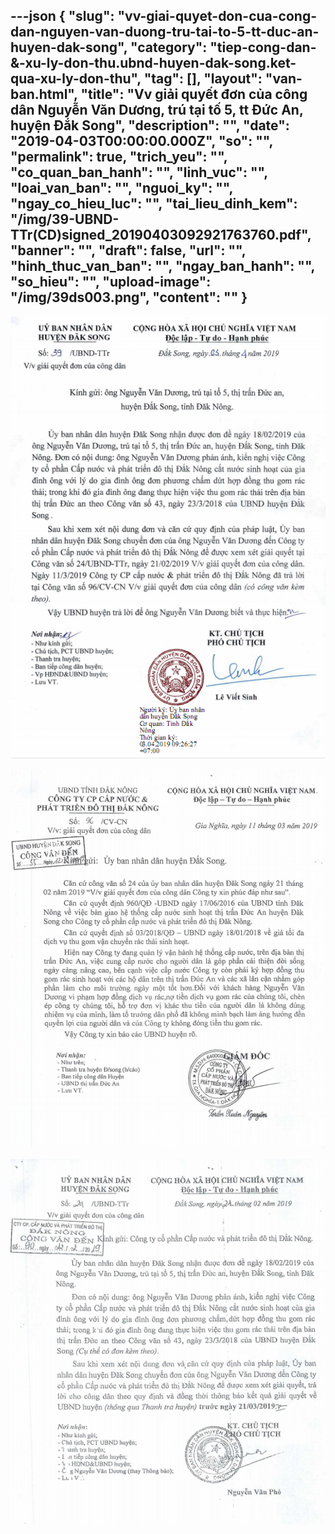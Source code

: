 ---json
{
    "slug": "vv-giai-quyet-don-cua-cong-dan-nguyen-van-duong-tru-tai-to-5-tt-duc-an-huyen-dak-song",
    "category": "tiep-cong-dan-&-xu-ly-don-thu.ubnd-huyen-dak-song.ket-qua-xu-ly-don-thu",
    "tag": [],
    "layout": "van-ban.html",
    "title": "Vv giải quyết đơn của công dân Nguyễn Văn Dương, trú tại tố 5, tt Đức An, huyện Đắk Song",
    "description": "",
    "date": "2019-04-03T00:00:00.000Z",
    "so": "",
    "permalink": true,
    "trich_yeu": "",
    "co_quan_ban_hanh": "",
    "linh_vuc": "",
    "loai_van_ban": "",
    "nguoi_ky": "",
    "ngay_co_hieu_luc": "",
    "tai_lieu_dinh_kem": "/img/39-UBND-TTr(CD)signed_20190403092921763760.pdf",
    "banner": "",
    "draft": false,
    "url": "",
    "hinh_thuc_van_ban": "",
    "ngay_ban_hanh": "",
    "so_hieu": "",
    "upload-image": "/img/39ds003.png",
    "__content__": ""
}
---
<p><img alt="" src="/img/39ds001.png" /></p>

<p><img alt="" src="/img/39ds002.png" /></p>

<p><img alt="" src="/img/39ds003.png" /></p>
